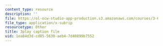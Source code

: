 ```yaml
---
content_type: resource
description: ''
file: https://ol-ocw-studio-app-production.s3.amazonaws.com/courses/3-60-symmetry-structure-and-tensor-properties-of-materials-fall-2005/1ea84d3dcd855630aeb47d40899b7552_4v94PCyrQqo.vtt
file_type: application/x-subrip
resourcetype: Other
title: 3play caption file
uid: 1ea84d3d-cd85-5630-aeb4-7d40899b7552
---
```

